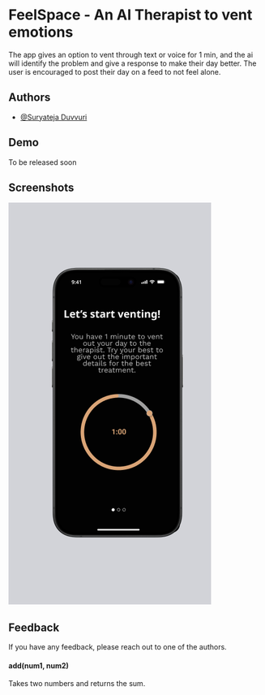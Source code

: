 
# FeelSpace - An AI Therapist to vent emotions

The app gives an option to vent through text or voice for 1 min, and the ai will identify the problem and give a response to make their day better. The user is encouraged to post their day on a feed to not feel alone.




## Authors

- [@Suryateja Duvvuri](https://www.github.com/suryatejaduvvuri)


## Demo
To be released soon


## Screenshots

![App Screenshot](/screenshots/Home.png) 


## Feedback

If you have any feedback, please reach out to one of the authors. 



#### add(num1, num2)

Takes two numbers and returns the sum.

